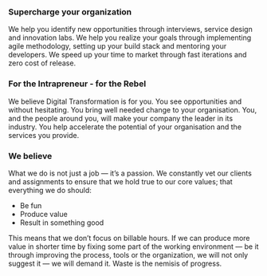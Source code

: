 ### Supercharge your organization

We help you identify new opportunities through interviews, service design and innovation labs. We help you realize your goals through implementing agile methodology, setting up your build stack and mentoring your developers. We speed up your time to market through fast iterations and zero cost of release.


### For the Intrapreneur - for the Rebel

We believe Digital Transformation is for you. You see opportunities and without hesitating. You bring well needed change to your organisation. You, and the people around you, will make your company the leader in its industry. You help accelerate the potential of your organisation and the services you provide.


### We believe 

What we do is not just a job — it’s a passion. We constantly vet our clients and assignments to ensure that we hold true to our core values; that everything we do should:

* Be fun
* Produce value
* Result in something good

This means that we don’t focus on billable hours. If we can produce more value in shorter time by fixing some part of the working environment — be it through improving the process, tools or the organization, we will not only suggest it — we will demand it. Waste is the nemisis of progress.
